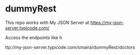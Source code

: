 # dummyRest
This repo works with My JSON Server at https://my-json-server.typicode.com/

Access the endpoints like h

ttp://my-json-server.typicode.com/smaira/dummyRest/doctors


